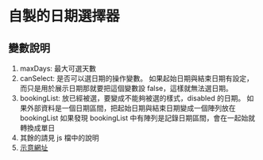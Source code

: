 # 自製的日期選擇器
## 變數說明
1. maxDays: 最大可選天數
2. canSelect: 是否可以選日期的操作變數。
  如果起始日期與結束日期有設定，而只是用於展示日期那就要把這個變數設 false，這樣就無法選日期。
3. bookingList: 放已經被選，要變成不能夠被選的樣式，disabled 的日期。
  如果外部資料是一個日期區間，把起始日期與結束日期變成一個陣列放在 bookingList
  如果發現 bookingList 中有陣列是記錄日期區間，會在一起始就轉換成單日
4. 其餘的請見 js 檔中的說明
5. [示意網址](https://idben.github.io/datepicker3/)